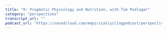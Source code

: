 ```yaml
---
title: "9: Pragmatic Physiology and Nutrition, with Tim Podlogar"
category: "perspectives"
transcript_url: ""
podcast_url: "https://soundcloud.com/empiricalcyclingpodcast/perspectives-9-pragmatic-physiology-and-nutrition-with-tim-podlogar"
---
```

